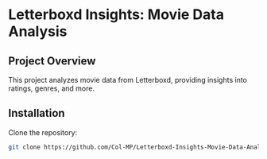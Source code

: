 # Letterboxd Insights: Movie Data Analysis

## Project Overview
This project analyzes movie data from Letterboxd, providing insights into ratings, genres, and more.

## Installation
Clone the repository:
```bash
git clone https://github.com/Col-MP/Letterboxd-Insights-Movie-Data-Analysis.git
